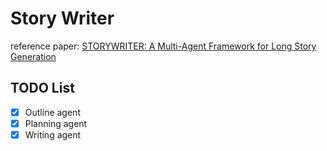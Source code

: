 # Story Writer

reference paper: [STORYWRITER: A Multi-Agent Framework for Long Story Generation](https://arxiv.org/abs/2506.16445)

## TODO List
- [x] Outline agent
- [x] Planning agent
- [x] Writing agent
